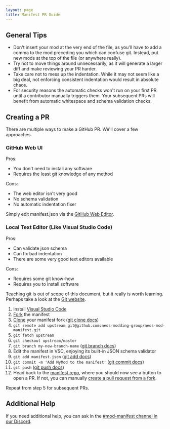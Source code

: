 ```yaml
---
layout: page
title: Manifest PR Guide
---
```


## General Tips

- Don't insert your mod at the very end of the file, as you'll have to add a comma to the mod preceding you which can confuse git. Instead, put new mods at the top of the file (or anywhere really).
- Try not to move things around unnecessarily, as it will generate a larger diff and make reviewing your PR harder.
- Take care not to mess up the indentation. While it may not seem like a big deal, not enforcing consistent indentation would result in absolute chaos.
- For security reasons the automatic checks won't run on your first PR until a contributor manually triggers them. Your subsequent PRs will benefit from automatic whitespace and schema validation checks.

## Creating a PR

There are multiple ways to make a GitHub PR. We'll cover a few approaches.

### GitHub Web UI

Pros:

- You don't need to install any software
- Requires the least git knowledge of any method

Cons:

- The web editor isn't very good
- No schema validation
- No automatic indentation fixer

Simply edit manifest.json via the [GitHub Web Editor](https://github.com/neos-modding-group/neos-mod-manifest/edit/master/manifest.json).

### Local Text Editor (Like Visual Studio Code)

Pros:

- Can validate json schema
- Can fix bad indentation
- There are some very good text editors available

Cons:

- Requires some git know-how
- Requires you to install software

Teaching git is out of scope of this document, but it really is worth learning. Perhaps take a look at the [Git website](https://git-scm.com/).

1. Install [Visual Studio Code](https://code.visualstudio.com/)
2. [Fork](https://github.com/neos-modding-group/neos-mod-manifest/fork) the manifest
3. [Clone](https://docs.github.com/en/repositories/creating-and-managing-repositories/cloning-a-repository) your manifest fork ([git clone docs](https://git-scm.com/docs/git-clone))
4. `git remote add upstream git@github.com:neos-modding-group/neos-mod-manifest.git`
5. `git fetch upstream`
6. `git checkout upstream/master`
7. `git branch my-new-branch-name` ([git branch docs](https://git-scm.com/docs/git-branch))
8. Edit the manifest in VSC, enjoying its built-in JSON schema validator
9. `git add manifest.json` ([git add docs](https://git-scm.com/docs/git-add))
10. `git commit -m 'Add MyMod to the manifest'` ([git commit docs](https://git-scm.com/docs/git-commit))
11. `git push` ([git push docs](https://git-scm.com/docs/git-push))
12. Head back to the [manifest repo](https://github.com/neos-modding-group/neos-mod-manifest), where you should now see a button to open a PR. If not, you can manually [create a pull request from a fork](https://docs.github.com/en/pull-requests/collaborating-with-pull-requests/proposing-changes-to-your-work-with-pull-requests/creating-a-pull-request-from-a-fork).

Repeat from step 5 for subsequent PRs.

## Additional Help

If you need additional help, you can ask in the [#mod-manifest channel in our Discord].

<!-- Links -->
[#mod-manifest channel in our Discord]: https://discord.gg/YUPK8UsBy4
